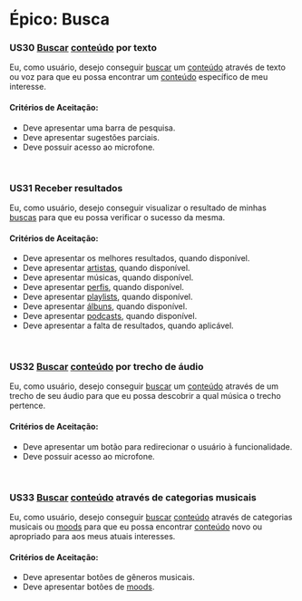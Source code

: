 # Épico: Busca
<div class="line"></div>


### US30 [Buscar](/modelagem/lexico#busca) [conteúdo](/modelagem/lexico#conteudo) por texto

Eu, como usuário, desejo conseguir [buscar](/modelagem/lexico#busca) um [conteúdo](/modelagem/lexico#conteudo) através de texto ou voz para que eu possa encontrar um [conteúdo](/modelagem/lexico#conteudo) específico de meu interesse.

#### Critérios de Aceitação:
- Deve apresentar uma barra de pesquisa.
- Deve apresentar sugestões parciais.
- Deve possuir acesso ao microfone.

<br>

### US31 Receber resultados

Eu, como usuário, desejo conseguir visualizar o resultado de minhas [buscas](/modelagem/lexico#busca) para que eu possa verificar o sucesso da mesma.

#### Critérios de Aceitação:
- Deve apresentar os melhores resultados, quando disponível.
- Deve apresentar [artistas](/modelagem/lexico#artista), quando disponível.
- Deve apresentar músicas, quando disponível.
- Deve apresentar [perfis](/modelagem/lexico#perfil), quando disponível.
- Deve apresentar [playlists](/modelagem/lexico#playlist), quando disponível.
- Deve apresentar [álbuns](/modelagem/lexico#album), quando disponível.
- Deve apresentar [podcasts](/modelagem/lexico#podcast), quando disponível.
- Deve apresentar a falta de resultados, quando aplicável.

<br>

### US32 [Buscar](/modelagem/lexico#busca) [conteúdo](/modelagem/lexico#conteudo) por trecho de áudio

Eu, como usuário, desejo conseguir [buscar](/modelagem/lexico#busca) um [conteúdo](/modelagem/lexico#conteudo) através de um trecho de seu áudio para que eu possa descobrir a qual música o trecho pertence.

#### Critérios de Aceitação:
- Deve apresentar um botão para redirecionar o usuário à funcionalidade.
- Deve possuir acesso ao microfone.

<br>

### US33 [Buscar](/modelagem/lexico#busca) [conteúdo](/modelagem/lexico#conteudo) através de categorias musicais

Eu, como usuário, desejo conseguir [buscar](/modelagem/lexico#busca) [conteúdo](/modelagem/lexico#conteudo) através de categorias musicais ou [moods](/modelagem/lexico#moods) para que eu possa encontrar [conteúdo](/modelagem/lexico#conteudo) novo ou apropriado para aos meus atuais interesses.

#### Critérios de Aceitação:
- Deve apresentar botões de gêneros musicais.
- Deve apresentar botões de [moods](/modelagem/lexico#moods).